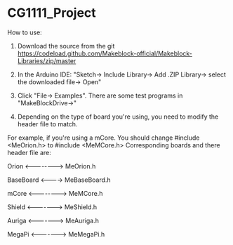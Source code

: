 # CG1111_Project


How to use:
1. Download the source from the git https://codeload.github.com/Makeblock-official/Makeblock-Libraries/zip/master

2. In the Arduino IDE: "Sketch-> Include Library-> Add .ZIP Library-> select the downloaded file-> Open"

3. Click "File-> Examples". There are some test programs in "MakeBlockDrive->"

4. Depending on the type of board you're using, you need to modify the header file to match.

For example, if you're using a mCore. You should change #include <MeOrion.h> to #include <MeMCore.h> Corresponding boards and there header file are:

Orion <--------> MeOrion.h

BaseBoard <----> MeBaseBoard.h

mCore <--------> MeMCore.h

Shield <-------> MeShield.h

Auriga <-------> MeAuriga.h

MegaPi <-------> MeMegaPi.h
